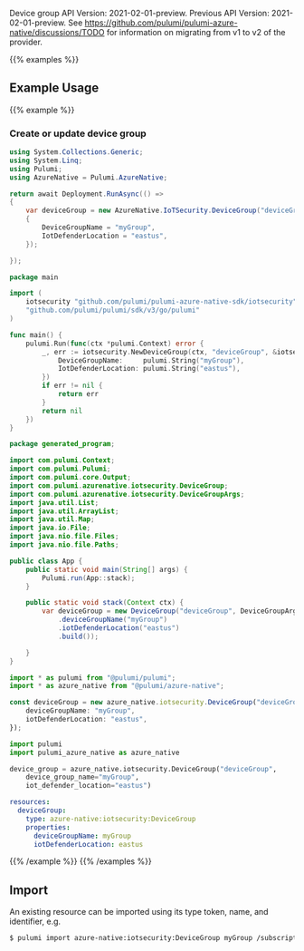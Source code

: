 Device group
API Version: 2021-02-01-preview.
Previous API Version: 2021-02-01-preview. See https://github.com/pulumi/pulumi-azure-native/discussions/TODO for information on migrating from v1 to v2 of the provider.

{{% examples %}}
## Example Usage
{{% example %}}
### Create or update device group
```csharp
using System.Collections.Generic;
using System.Linq;
using Pulumi;
using AzureNative = Pulumi.AzureNative;

return await Deployment.RunAsync(() => 
{
    var deviceGroup = new AzureNative.IoTSecurity.DeviceGroup("deviceGroup", new()
    {
        DeviceGroupName = "myGroup",
        IotDefenderLocation = "eastus",
    });

});


```

```go
package main

import (
	iotsecurity "github.com/pulumi/pulumi-azure-native-sdk/iotsecurity"
	"github.com/pulumi/pulumi/sdk/v3/go/pulumi"
)

func main() {
	pulumi.Run(func(ctx *pulumi.Context) error {
		_, err := iotsecurity.NewDeviceGroup(ctx, "deviceGroup", &iotsecurity.DeviceGroupArgs{
			DeviceGroupName:     pulumi.String("myGroup"),
			IotDefenderLocation: pulumi.String("eastus"),
		})
		if err != nil {
			return err
		}
		return nil
	})
}

```

```java
package generated_program;

import com.pulumi.Context;
import com.pulumi.Pulumi;
import com.pulumi.core.Output;
import com.pulumi.azurenative.iotsecurity.DeviceGroup;
import com.pulumi.azurenative.iotsecurity.DeviceGroupArgs;
import java.util.List;
import java.util.ArrayList;
import java.util.Map;
import java.io.File;
import java.nio.file.Files;
import java.nio.file.Paths;

public class App {
    public static void main(String[] args) {
        Pulumi.run(App::stack);
    }

    public static void stack(Context ctx) {
        var deviceGroup = new DeviceGroup("deviceGroup", DeviceGroupArgs.builder()        
            .deviceGroupName("myGroup")
            .iotDefenderLocation("eastus")
            .build());

    }
}

```

```typescript
import * as pulumi from "@pulumi/pulumi";
import * as azure_native from "@pulumi/azure-native";

const deviceGroup = new azure_native.iotsecurity.DeviceGroup("deviceGroup", {
    deviceGroupName: "myGroup",
    iotDefenderLocation: "eastus",
});

```

```python
import pulumi
import pulumi_azure_native as azure_native

device_group = azure_native.iotsecurity.DeviceGroup("deviceGroup",
    device_group_name="myGroup",
    iot_defender_location="eastus")

```

```yaml
resources:
  deviceGroup:
    type: azure-native:iotsecurity:DeviceGroup
    properties:
      deviceGroupName: myGroup
      iotDefenderLocation: eastus

```

{{% /example %}}
{{% /examples %}}

## Import

An existing resource can be imported using its type token, name, and identifier, e.g.

```sh
$ pulumi import azure-native:iotsecurity:DeviceGroup myGroup /subscriptions/20ff7fc3-e762-44dd-bd96-b71116dcdc23/providers/Microsoft.IoTSecurity/deviceGroups/myGroup 
```
